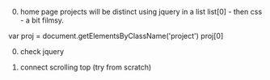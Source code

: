 0. home page projects will be distinct using jquery in a list
list[0] - then css - a bit filmsy.

var proj = document.getElementsByClassName('project')
proj[0]

0. check jquery

0. connect scrolling top (try from scratch)